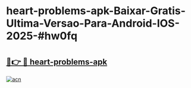 # heart-problems-apk-Baixar-Gratis-Ultima-Versao-Para-Android-IOS-2025-#hw0fq

# <h2><a href="https://ainizakaria.my?title=heart-problems-apk&ref=24M">🔗👉 🔴 heart-problems-apk</a></h2>

[![acn](https://github.com/user-attachments/assets/0f9c940e-d8b0-45ae-aac7-cd30a18b3e1c)](https://ainizakaria.my?title=heart-problems-apk&ref=24M)

